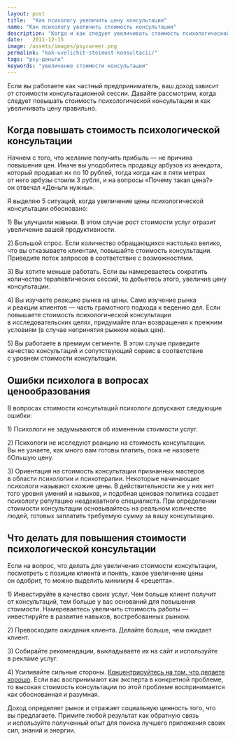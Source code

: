 ```yaml
---
layout: post
title:  "Как психологу увеличить цену консультации"
name: "Как психологу увеличить стоимость консультации"
description: "Когда и как следует увеличивать стоимость психологической консультации, какие факторы влияют на цену услуг психолога."
date:   2011-12-15			 
image: /assets/images/psycareer.png
permalink: "kak-uvelichit-stoimost-konsultacii/"
tags: "psy-деньги"
keywords: "увеличение стоимости консультации"
---
```


<p>Если вы&nbsp;работаете как частный предприниматель, ваш доход зависит от&nbsp;стоимости консультационной сессии. Давайте рассмотрим, когда следует повышать стоимость психологической консультации и&nbsp;как увеличивать цену правильно.</p>
<h2>Когда повышать стоимость психологической консультации</h2>
<p>Начнем с&nbsp;того, что желание получить прибыль&nbsp;— не&nbsp;причина повышения цен. Иначе вы&nbsp;уподобитесь продавцу арбузов из&nbsp;анекдота, который продавал их&nbsp;по&nbsp;10&nbsp;рублей, тогда когда как в&nbsp;пяти метрах от&nbsp;него арбузы стоили 3&nbsp;рубля, и&nbsp;на&nbsp;вопросы «Почему такая цена?» он&nbsp;отвечал «Деньги нужны».</p>
<p>Я&nbsp;выделяю 5&nbsp;ситуаций, когда увеличение цены психологической консультации обосновано:</p>
<p>1) Вы&nbsp;улучшили навыки. В&nbsp;этом случае рост стоимости услуг отразит увеличение вашей продуктивности.</p>
<p>2) Большой спрос. Если количество обращающихся настолько велико, что вы&nbsp;отказываете клиентам, повышайте стоимость консультации. Приведите поток запросов в&nbsp;соответствие с&nbsp;возможностями.</p>
<p>3) Вы&nbsp;хотите меньше работать. Если вы&nbsp;намереваетесь сократить количество терапевтических сессий, то&nbsp;добьетесь этого, увеличив цену консультации.</p>
<p>4) Вы&nbsp;изучаете реакцию рынка на&nbsp;цены. Само изучение рынка и&nbsp;реакции клиентов&nbsp;— часть грамотного подхода к&nbsp;ведению дел. Если повышаете стоимость психологической консультации в&nbsp;исследовательских целях, придумайте план возвращения к&nbsp;прежним условиям (в&nbsp;случае непринятия рынком новых цен).</p>
<p>5) Вы&nbsp;работаете в&nbsp;премиум сегменте. В&nbsp;этом случае приведите качество консультаций и&nbsp;сопутствующий сервис в&nbsp;соответствие с&nbsp;уровнем стоимости консультации.</p>
<h2>Ошибки психолога в&nbsp;вопросах ценообразования</h2>
<p>В&nbsp;вопросах стоимости консультаций психологи допускают следующие ошибки:</p>
<p>1) Психологи не&nbsp;задумываются об&nbsp;изменении стоимости услуг.</p>
<p>2) Психологи не&nbsp;исследуют реакцию на&nbsp;стоимость консультации. Вы&nbsp;не&nbsp;узнаете, как много вам готовы платить, пока не&nbsp;назовете бОльшую цену.</p>
<p>3) Ориентация на&nbsp;стоимость консультации признанных мастеров в&nbsp;области психологии и&nbsp;психотерапии. Некоторые начинающие психологи называют схожие цены. В&nbsp;действительности&nbsp;же у&nbsp;них нет того уровня умений и&nbsp;навыков, и&nbsp;подобная ценовая политика создает психологу репутацию неадекватного специалиста. При определении стоимости консультации основывайтесь на&nbsp;реальном количестве людей, готовых заплатить требуемую сумму за&nbsp;вашу консультацию.</p>
<h2>Что делать для повышения стоимости психологической консультации</h2>
<p>Если на&nbsp;вопрос, что делать для увеличения стоимости консультации, посмотреть с&nbsp;позиции клиента и&nbsp;понять, какое увеличение цены он&nbsp;одобрит, то&nbsp;можно выделить минимум 4&nbsp;«рецепта».</p>
<p>1) Инвестируйте в&nbsp;качество своих услуг. Чем больше клиент получит от&nbsp;консультаций, тем больше у&nbsp;вас оснований для повышения стоимости. Намереваетесь увеличить стоимость работы&nbsp;— инвестируйте в&nbsp;развитие навыков, востребованных рынком.</p>
<p>2) Превосходите ожидания клиента. Делайте больше, чем ожидает клиент.</p>
<p>3) Собирайте рекомендации, выкладываете их&nbsp;на&nbsp;сайт и&nbsp;используйте в&nbsp;рекламе услуг.</p>
<p>4) Усиливайте сильные стороны. <a href="/sfery-specializacii-psixologa/">Концентрируйтесь на&nbsp;том, что делаете хорошо</a>. Если вас воспринимают как эксперта в&nbsp;конкретной проблеме, то&nbsp;высокая стоимость консультации по&nbsp;этой проблеме воспринимается как обоснованная и&nbsp;разумная.</p>
<p>Доход определяет рынок и&nbsp;отражает социальную ценность того, что вы&nbsp;предлагаете. Примите любой результат как обратную связь и&nbsp;используйте полученный опыт для поиска лучшего приложения своих сил, знаний и&nbsp;энергии.</p>
